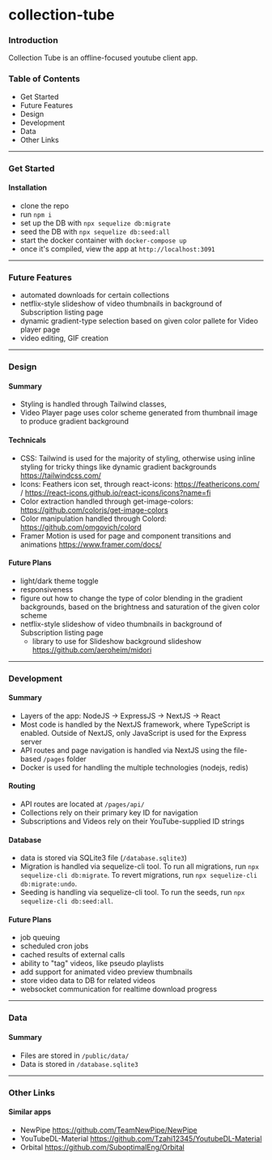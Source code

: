 
# collection-tube

### Introduction
Collection Tube is an offline-focused youtube client app.

### Table of Contents
- Get Started
- Future Features
- Design
- Development
- Data
- Other Links

___

### Get Started
#### Installation
- clone the repo
- run `npm i`
- set up the DB with `npx sequelize db:migrate`
- seed the DB with `npx sequelize db:seed:all`
- start the docker container with `docker-compose up`
- once it's compiled, view the app at `http://localhost:3091`

___

### Future Features
- automated downloads for certain collections
- netflix-style slideshow of video thumbnails in background of Subscription listing page
- dynamic gradient-type selection based on given color pallete for Video player page
- video editing, GIF creation

___

### Design
#### Summary
- Styling is handled through Tailwind classes,
- Video Player page uses color scheme generated from thumbnail image to produce gradient background

#### Technicals
- CSS: Tailwind is used for the majority of styling, otherwise using inline styling for tricky things like dynamic gradient backgrounds https://tailwindcss.com/
- Icons: Feathers icon set, through react-icons: https://feathericons.com/ / https://react-icons.github.io/react-icons/icons?name=fi
- Color extraction handled through get-image-colors: https://github.com/colorjs/get-image-colors
- Color manipulation handled through Colord: https://github.com/omgovich/colord
- Framer Motion is used for page and component transitions and animations https://www.framer.com/docs/

#### Future Plans
- light/dark theme toggle
- responsiveness
- figure out how to change the type of color blending in the gradient backgrounds, based on the brightness and saturation of the given color scheme
- netflix-style slideshow of video thumbnails in background of Subscription listing page
	- library to use for Slideshow background slideshow https://github.com/aeroheim/midori

___

### Development
#### Summary
- Layers of the app: NodeJS -> ExpressJS -> NextJS -> React
- Most code is handled by the NextJS framework, where TypeScript is enabled. Outside of NextJS, only JavaScript is used for the Express server
- API routes and page navigation is handled via NextJS using the file-based `/pages` folder
- Docker is used for handling the multiple technologies (nodejs, redis)

#### Routing
- API routes are located at `/pages/api/`
- Collections rely on their primary key ID for navigation
- Subscriptions and Videos rely on their YouTube-supplied ID strings

#### Database
- data is stored via SQLite3 file (`/database.sqlite3`)
- Migration is handled via sequelize-cli tool. To run all migrations, run `npx sequelize-cli db:migrate`. To revert migrations, run `npx sequelize-cli db:migrate:undo`.
- Seeding is handling via sequelize-cli tool. To run the seeds, run `npx sequelize-cli db:seed:all`.

#### Future Plans
- job queuing
- scheduled cron jobs
- cached results of external calls
- ability to "tag" videos, like pseudo playlists
- add support for animated video preview thumbnails
- store video data to DB for related videos
- websocket communication for realtime download progress

___

### Data
#### Summary
- Files are stored in  `/public/data/`
- Data is stored in  `/database.sqlite3` 

___

### Other Links
#### Similar apps
- NewPipe https://github.com/TeamNewPipe/NewPipe
- YouTubeDL-Material https://github.com/Tzahi12345/YoutubeDL-Material
- Orbital https://github.com/SuboptimalEng/Orbital

